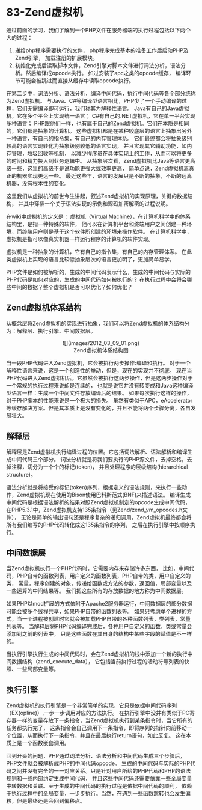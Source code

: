 # 83-Zend虚拟机
通过前面的学习，我们了解到一个PHP文件在服务器端的执行过程包括以下两个大的过程：

1. 递给php程序需要执行的文件， php程序完成基本的准备工作后启动PHP及Zend引擎， 加载注册的扩展模块。
2. 初始化完成后读取脚本文件，Zend引擎对脚本文件进行词法分析，语法分析。然后编译成opcode执行。 如过安装了apc之类的opcode缓存， 编译环节可能会被跳过而直接从缓存中读取opcode执行。

在第二步中，词法分析、语法分析，编译中间代码，执行中间代码等各个部分统称为Zend虚拟机。 与Java、C#等编译型语言相比，PHP少了一个手动编译的过程，它们无需编译即可运行，我们称其为解释性语言。 Java有自己的Java虚拟机，它在多个平台上实现统一语言； C#有自己的.NET虚拟机，它在单一平台实现多种语言； PHP跟他们一样，也有属于自己的Zend虚拟机。它们在本质是相同的，它们都是抽象的计算机。 这些虚拟机都是在某种较底层的语言上抽象出另外一种语言，有自己的指令集，有自己的内存管理体系。 它们最终都会将抽象级别较高的语言实现转化为抽象级别较低的语言实现， 并且实现其它辅助功能，如内存管理，垃圾回收等机制， 以减少程序员在具体实现上的工作，从而可以将更多的时间和精力投入到业务逻辑中。 从抽象层次看，Zend虚拟机比Java等语言更高级一些，这里的高级不是说功能更强大或效率更高， 简单点说，Zend虚拟机离真正的机器实现更远一些。 最近这些年，语言的发展只是不断的抽象，不断的远离机器，没有根本性的变化。

这里我们从虚拟机的前世今生讲起，叙述Zend虚拟机的实现原理，关键的数据结构， 并其中穿插一个关于语法实现的示例和源码加密解密的过程说明。

在wiki中虚拟机的定义是： 虚拟机（Virtual Machine），在计算机科学中的体系结构里，是指一种特殊的软件， 他可以在计算机平台和终端用户之间创建一种环境，而终端用户则是基于这个软件所创建的环境来操作软件。 在计算机科学中，虚拟机是指可以像真实机器一样运行程序的计算机的软件实现。

虚拟机是一种抽象的计算机，它有自己的指令集，有自己的内存管理体系。 在此类虚拟机上实现的语言比较低抽象层次的语言更加明了，更加简单易学。

PHP文件是如何被解析的，生成的中间代码表示什么，生成的中间代码与实际的PHP代码是如何对应的，生成的中间代码如何被执行的？ 在执行过程中会将会哪些中间的数据？整个虚拟机是否可以优化？如何优化？
## Zend虚拟机体系结构

从概念层将Zend虚拟机的实现进行抽象，我们可以将Zend虚拟机的体系结构分为：解释层、执行引擎、中间数据层。

<center>
![](images/2012_03_09_01.png)
</center>
<center>
Zend虚拟机体系结构图
</center>

当一段PHP代码进入Zend虚拟机，它会被执行两步操作:编译和执行。 对于一个解释性语言来说，这是一个创造性的举动，但是，现在的实现并不彻底。 现在当PHP代码进入Zend虚拟机后，它虽然会被执行这两步操作，但是这两步操作对于一个常规的执行过程来说却是连续的， 也就是说它并没有转变成和Java这种编译型语言一样：生成一个中间文件存放编译后的结果。 如果每次执行这样的操作，对于PHP脚本的性能来说是一个极大的损失。 虽然有类似于APC，eAccelerator等缓存解决方案。但是其本质上是没有变化的，并且不能将两个步骤分离，各自发展壮大。
## 解释层

解释层是Zend虚拟机执行编译过程的位置。它包括词法解析、语法解析和编译生成中间代码三个部分。 词法分析就是将我们要执行的PHP源文件，去掉空格，去掉注释，切分为一个个的标记(token)， 并且处理程序的层级结构(hierarchical structure)。

语法分析就是将接受的标记(token)序列，根据定义的语法规则，来执行一些动作，Zend虚拟机现在使用的Bison使用巴科斯范式(BNF)来描述语法。 编译生成中间代码是根据语法解析的结果对照Zend虚拟机制定的opcode生成中间代码， 在PHP5.3.1中，Zend虚拟机支持135条指令（见Zend/zend_vm_opcodes.h文件）， 无论是简单的输出语句还是程序复杂的递归调用，Zend虚拟机最终都会将所有我们编写的PHP代码转化成这135条指令的序列， 之后在执行引擎中按顺序执行。
## 中间数据层

当Zend虚拟机执行一个PHP代码时，它需要内存来存储许多东西， 比如，中间代码，PHP自带的函数列表，用户定义的函数列表，PHP自带的类，用户自定义的类， 常量，程序创建的对象，传递给函数或方法的参数，返回值，局部变量以及一些运算的中间结果等。 我们把这些所有的存放数据的地方称为中间数据层。

如果PHP以mod扩展的方式依附于Apache2服务器运行，中间数据层的部分数据可能会被多个线程共享，如果PHP自带的函数列表等。 如果只考虑单个进程的方式，当一个进程被创建时它就会被加载PHP自带的各种函数列表，类列表，常量列表等。 当解释层将PHP代码编译完成后，各种用户自定义的函数，类或常量会添加到之前的列表中， 只是这些函数在其自身的结构中某些字段的赋值是不一样的。

当执行引擎执行生成的中间代码时，会在Zend虚拟机的栈中添加一个新的执行中间数据结构（zend_execute_data）， 它包括当前执行过程的活动符号列表的快照、一些局部变量等。
## 执行引擎

Zend虚拟机的执行引擎是一个非常简单的实现，它只是依据中间代码序列（EX(opline)）,一步一步调用对应的方法执行。 在执行引擎中没并有类似于PC寄存器一样的变量存放下一条指令，当Zend虚拟机执行到某条指令时，当它所有的任务都执行完了， 这条指令会自己调用下一条指令，即将序列的指针向前移动一个位置，从而执行下一条指令，并且在最后执行return语句，如此反复。 这在本质上是一个函数嵌套调用。

回到开头的问题，PHP通过词法分析、语法分析和中间代码生成三个步骤后，PHP文件就会被解析成PHP的中间代码opcode。 生成的中间代码与实际的PHP代码之间并没有完全的一一对应关系。只是针对用户所给的PHP代码和PHP的语法规则和一些内部约定生成中间代码， 并且这些中间代码还需要依靠一些全局变量中转数据和关联。至于生成的中间代码的执行过程是依据中间代码的顺利， 依赖于执行过程中的全局变量，一步步执行。当然，在遇到一些函数跳转也会发生偏移，但是最终还是会回到偏移点。
